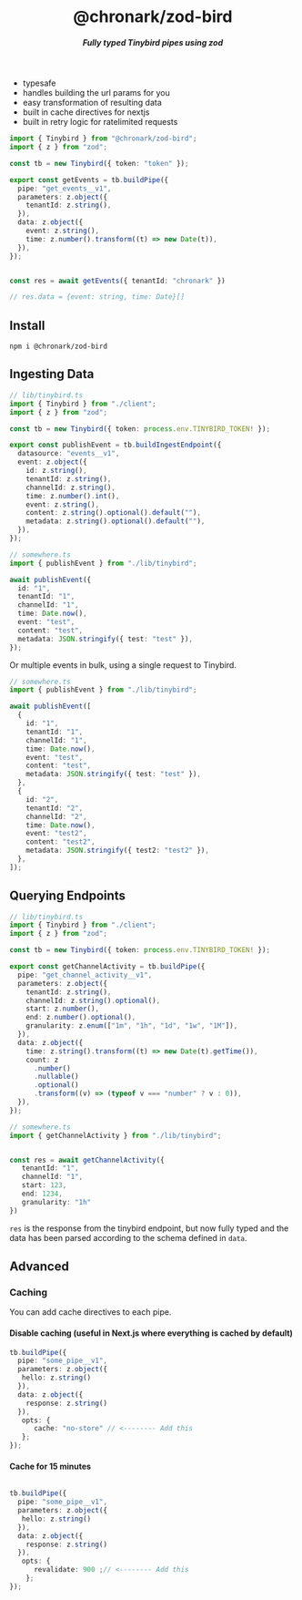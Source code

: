 <div align="center">
    <h1 align="center">@chronark/zod-bird</h1>
    <h5>Fully typed Tinybird pipes using zod</h5>
</div>

<br/>

- typesafe
- handles building the url params for you
- easy transformation of resulting data
- built in cache directives for nextjs
- built in retry logic for ratelimited requests


```ts
import { Tinybird } from "@chronark/zod-bird";
import { z } from "zod";

const tb = new Tinybird({ token: "token" });

export const getEvents = tb.buildPipe({
  pipe: "get_events__v1",
  parameters: z.object({
    tenantId: z.string(),
  }),
  data: z.object({
    event: z.string(),
    time: z.number().transform((t) => new Date(t)),
  }),
});


const res = await getEvents({ tenantId: "chronark" })

// res.data = {event: string, time: Date}[]
```

## Install

```
npm i @chronark/zod-bird
```


## Ingesting Data

```ts
// lib/tinybird.ts
import { Tinybird } from "./client";
import { z } from "zod";

const tb = new Tinybird({ token: process.env.TINYBIRD_TOKEN! });

export const publishEvent = tb.buildIngestEndpoint({
  datasource: "events__v1",
  event: z.object({
    id: z.string(),
    tenantId: z.string(),
    channelId: z.string(),
    time: z.number().int(),
    event: z.string(),
    content: z.string().optional().default(""),
    metadata: z.string().optional().default(""),
  }),
});
```

```ts
// somewhere.ts
import { publishEvent } from "./lib/tinybird";

await publishEvent({
  id: "1",
  tenantId: "1",
  channelId: "1",
  time: Date.now(),
  event: "test",
  content: "test",
  metadata: JSON.stringify({ test: "test" }),
});
```

Or multiple events in bulk, using a single request to Tinybird.

```ts
// somewhere.ts
import { publishEvent } from "./lib/tinybird";

await publishEvent([
  {
    id: "1",
    tenantId: "1",
    channelId: "1",
    time: Date.now(),
    event: "test",
    content: "test",
    metadata: JSON.stringify({ test: "test" }),
  },
  {
    id: "2",
    tenantId: "2",
    channelId: "2",
    time: Date.now(),
    event: "test2",
    content: "test2",
    metadata: JSON.stringify({ test2: "test2" }),
  },
]);
```



## Querying Endpoints

```ts
// lib/tinybird.ts
import { Tinybird } from "./client";
import { z } from "zod";

const tb = new Tinybird({ token: process.env.TINYBIRD_TOKEN! });

export const getChannelActivity = tb.buildPipe({
  pipe: "get_channel_activity__v1",
  parameters: z.object({
    tenantId: z.string(),
    channelId: z.string().optional(),
    start: z.number(),
    end: z.number().optional(),
    granularity: z.enum(["1m", "1h", "1d", "1w", "1M"]),
  }),
  data: z.object({
    time: z.string().transform((t) => new Date(t).getTime()),
    count: z
      .number()
      .nullable()
      .optional()
      .transform((v) => (typeof v === "number" ? v : 0)),
  }),
});
```

```ts
// somewhere.ts
import { getChannelActivity } from "./lib/tinybird";


const res = await getChannelActivity({
   tenantId: "1",
   channelId: "1",
   start: 123,
   end: 1234,
   granularity: "1h"
})

```
`res` is the response from the tinybird endpoint, but now fully typed and the data has been parsed according to the schema defined in `data`.

## Advanced

### Caching

You can add cache directives to each pipe.


#### Disable caching (useful in Next.js where everything is cached by default)

```ts
tb.buildPipe({
  pipe: "some_pipe__v1",
  parameters: z.object({
   hello: z.string()
  }),
  data: z.object({
    response: z.string()
  }),
   opts: {
      cache: "no-store" // <-------- Add this
   };
});

```

#### Cache for 15 minutes

```ts

tb.buildPipe({
  pipe: "some_pipe__v1",
  parameters: z.object({
   hello: z.string()
  }),
  data: z.object({
    response: z.string()
  }),
   opts: {
      revalidate: 900 ;// <-------- Add this
    };
});
